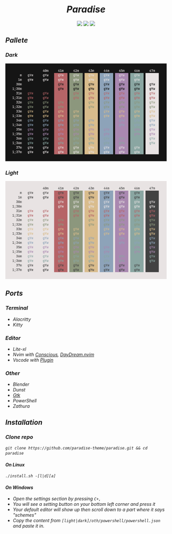 <h1 align="center"><i>Paradise<i></h1>

<p align="center">
  <a href="https://github.com/paradise-theme/paradise/stargazers"><img src="https://img.shields.io/github/stars/paradise-theme/paradise?colorA=151515&colorB=B66467&style=for-the-badge&logo=starship"></a>
  <a href="https://github.com/paradise-theme/paradise/issues"><img src="https://img.shields.io/github/issues/paradise-theme/paradise?colorA=151515&colorB=8C977D&style=for-the-badge&logo=bugatti"></a>
  <a href="https://github.com/paradise-theme/paradise/network/members"><img src="https://img.shields.io/github/forks/paradise-theme/paradise?colorA=151515&colorB=D9BC8C&style=for-the-badge&logo=github"></a>
</p>

## Pallete

### Dark
<img src="./preview/dark.png">

### Light
<img src="./preview/light.png">

## Ports 

### Terminal
  - Alacritty
  - Kitty

### Editor
  - Lite-xl
  - Nvim with [Conscious](https://github.com/Manas140/Conscious), [DayDream.nvim](https://github.com/Mayooonaiselol/Daydream.nvim)
  - Vscode with [Plugin](https://github.com/paradise-theme/vscode)
  
### Other
  - Blender
  - Dunst
  - [Gtk](https://github.com/paradise-theme/gtk)
  - PowerShell 
  - Zathura

## Installation
### Clone repo
```
git clone https://github.com/paradise-theme/paradise.git && cd paradise
```

#### On Linux 
```
./install.sh -[l|d][a]
```

#### On Windows
- Open the settings section by pressing `C+,`
- You will see a setting button on your bottom left corner and press it
- Your default editor will show up then scroll down to a part where it says "schemes"
- Copy the content from `[light|dark]/oth/powershell/powershell.json` and paste it in.
